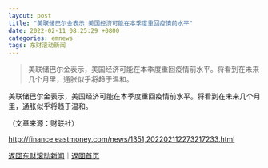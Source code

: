 ```yaml
---
layout: post
title: "美联储巴尔金表示 美国经济可能在本季度重回疫情前水平"
date: 2022-02-11 08:25:29 +0800
categories: emnews
tags: 东财滚动新闻
---
```

> 美联储巴尔金表示，美国经济可能在本季度重回疫情前水平。将看到在未来几个月里，通胀似乎将趋于温和。

<p>美联储巴尔金表示，美国经济可能在本季度重回疫情前水平。将看到在未来几个月里，通胀似乎将趋于温和。</p><p class="em_media">（文章来源：财联社）</p>

<http://finance.eastmoney.com/news/1351,202202112273217233.html>

[返回东财滚动新闻](//finews.withounder.com/emnews/)｜[返回首页](//finews.withounder.com/)